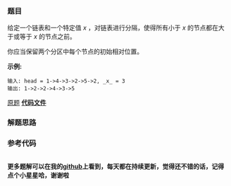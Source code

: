 ### 题目
给定一个链表和一个特定值 _x_ ，对链表进行分隔，使得所有小于 _x_ 的节点都在大于或等于 _x_ 的节点之前。

你应当保留两个分区中每个节点的初始相对位置。

**示例:**

    
    
    输入: head = 1->4->3->2->5->2, _x_ = 3
    输出: 1->2->2->4->3->5
    

[原题](https://leetcode-cn.com/problems/partition-list/)    **[代码文件]()**


### 解题思路




### 参考代码

```go


```




**更多题解可以在我的[github](https://github.com/LZH139/leetcode_Go)上看到，每天都在持续更新，觉得还不错的话，记得点个小星星哈，谢谢啦**

